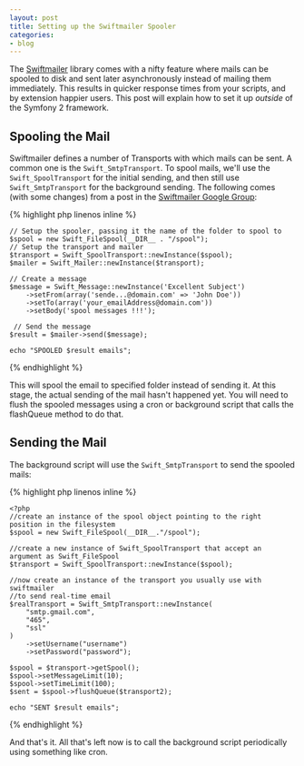 ```yaml
---
layout: post
title: Setting up the Swiftmailer Spooler
categories:
- blog
---
```


The [Swiftmailer][1] library comes with a nifty feature where mails can be spooled to disk
and sent later asynchronously instead of mailing them immediately. This results in quicker
response times from your scripts, and by extension happier users. This post will explain
how to set it up *outside* of the Symfony 2 framework.

Spooling the Mail
-----------------

Swiftmailer defines a number of Transports with which mails can be sent. A common one
is the `Swift_SmtpTransport`. To spool mails, we'll use the `Swift_SpoolTransport` for
the initial sending, and then still use `Swift_SmtpTransport` for the background sending.
The following comes (with some changes) from a post in the [Swiftmailer Google Group][2]:

{% highlight php linenos inline %}

    // Setup the spooler, passing it the name of the folder to spool to
    $spool = new Swift_FileSpool(__DIR__ . "/spool");
    // Setup the transport and mailer
    $transport = Swift_SpoolTransport::newInstance($spool);
    $mailer = Swift_Mailer::newInstance($transport);

    // Create a message
    $message = Swift_Message::newInstance('Excellent Subject')
        ->setFrom(array('sende...@domain.com' => 'John Doe'))
        ->setTo(array('your_emailAddress@domain.com'))
        ->setBody('spool messages !!!');

     // Send the message
    $result = $mailer->send($message);

    echo "SPOOLED $result emails";

{% endhighlight %}

This will spool the email to specified folder instead of sending it. At this stage,
the actual sending of the mail hasn't happened yet. You will need to flush the spooled
messages using a cron or background script that calls the flashQueue method to do that.

Sending the Mail
----------------

The background script will use the `Swift_SmtpTransport` to send the spooled mails:

{% highlight php linenos inline %}

    <?php
    //create an instance of the spool object pointing to the right position in the filesystem
    $spool = new Swift_FileSpool(__DIR__."/spool");

    //create a new instance of Swift_SpoolTransport that accept an argument as Swift_FileSpool
    $transport = Swift_SpoolTransport::newInstance($spool);

    //now create an instance of the transport you usually use with swiftmailer
    //to send real-time email
    $realTransport = Swift_SmtpTransport::newInstance(
        "smtp.gmail.com",
        "465",
        "ssl"
    )
        ->setUsername("username")
        ->setPassword("password");

    $spool = $transport->getSpool();
    $spool->setMessageLimit(10);
    $spool->setTimeLimit(100);
    $sent = $spool->flushQueue($transport2);

    echo "SENT $result emails";

{% endhighlight %}

And that's it. All that's left now is to call the background script periodically using
something like cron.

  [1]: http://swiftmailer.org/
  [2]: https://groups.google.com/forum/?fromgroups=#!searchin/swiftmailer/spool/swiftmailer/xQPP5qtNnMA/k3QXcRebG-wJ